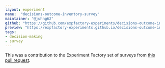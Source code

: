 ```yaml
---
layout: experiment
name:  "decisions-outcome-inventory-survey"
maintainer: "@juhng62"
github: "https://github.com/expfactory-experiments/decisions-outcome-inventory-survey"
preview: "https://expfactory-experiments.github.io/decisions-outcome-inventory-survey"
tags:
- decision-making
- survey
---
```


This was a contribution to the Experiment Factory set of surveys from [this pull request](https://github.com/expfactory/expfactory-surveys/pull/68/files).
